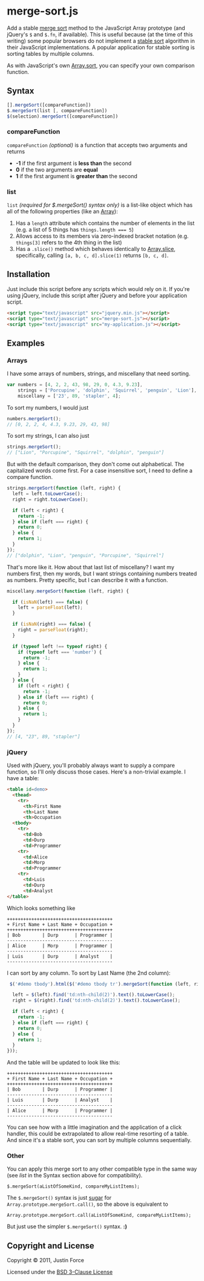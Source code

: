 merge-sort.js
=============

Add a stable [merge sort][] method to the JavaScript Array prototype (and jQuery's
`$` and `$.fn`, if available). This is useful because (at the time of this
writing) some popular browsers do not implement a [stable sort][] algorithm in
their JavaScript implementations. A popular application for stable sorting is
sorting tables by multiple columns.

As with JavaScript's own [Array.sort][], you can specify your own comparison
function.

Syntax
------

```javascript
[].mergeSort([compareFunction])
$.mergeSort(list [, compareFunction])
$(selection).mergeSort([compareFunction])
```

### compareFunction

`compareFunction` _(optional)_ is a function that accepts two arguments and returns

 * **-1** if the first argument is **less than** the second
 * **0** if the two arguments are **equal**
 * **1** if the first argument is **greater than** the second

### list

`list` _(required for $.mergeSort() syntax only)_ is a list-like
object which has all of the following properties (like an [Array][]):

1. Has a `length` attribute which contains the number of elements in the list
   (e.g. a list of 5 things has `things.length === 5`)
2. Allows access to its members via zero-indexed bracket notation (e.g.
   `things[3]` refers to the 4th thing in the list)
3. Has a `.slice()` method which behaves identically to [Array.slice][],
   specifically, calling `[a, b, c, d].slice(1)` returns `[b, c, d]`.

Installation
------------

Just include this script before any scripts which would rely on it. If you're
using jQuery, include this script after jQuery and before your application
script.

```html
<script type="text/javascript" src="jquery.min.js"></script>
<script type="text/javascript" src="merge-sort.js"></script>
<script type="text/javascript" src="my-application.js"></script>
```

Examples
--------

### Arrays

I have some arrays of numbers, strings, and miscellany that need sorting.

```javascript
var numbers = [4, 2, 2, 43, 98, 29, 0, 4.3, 9.23],
    strings = ['Porcupine', 'dolphin', 'Squirrel', 'penguin', 'Lion'],
    miscellany = ['23', 89, 'stapler', 4];
```

To sort my numbers, I would just

```javascript
numbers.mergeSort();
// [0, 2, 2, 4, 4.3, 9.23, 29, 43, 98]
```

To sort my strings, I can also just

```javascript
strings.mergeSort();
// ["Lion", "Porcupine", "Squirrel", "dolphin", "penguin"]
```

But with the default comparison, they don't come out alphabetical. The
capitalized words come first. For a case insensitive sort, I need to define a
compare function.

```javascript
strings.mergeSort(function (left, right) {
  left = left.toLowerCase();
  right = right.toLowerCase();

  if (left < right) {
    return -1;
  } else if (left === right) {
    return 0;
  } else {
    return 1;
  }
});
// ["dolphin", "Lion", "penguin", "Porcupine", "Squirrel"]
```

That's more like it. How about that last list of miscellany? I want my numbers
first, then my words, but I want strings containing numbers treated as numbers.
Pretty specific, but I can describe it with a function.

```javascript
miscellany.mergeSort(function (left, right) {

  if (isNaN(left) === false) {
    left = parseFloat(left);
  }

  if (isNaN(right) === false) {
    right = parseFloat(right);
  }

  if (typeof left !== typeof right) {
    if (typeof left === 'number') {
      return -1;
    } else {
      return 1;
    }
  } else {
    if (left < right) {
      return -1;
    } else if (left === right) {
      return 0;
    } else {
      return 1;
    }
  }
});
// [4, "23", 89, "stapler"]
```

### jQuery

Used with jQuery, you'll probably always want to supply a compare function, so
I'll only discuss those cases. Here's a non-trivial example. I have a table:

```html
<table id=demo>
  <thead>
    <tr>
      <th>First Name
      <th>Last Name
      <th>Occupation
  <tbody>
    <tr>
      <td>Bob
      <td>Durp
      <td>Programmer
    <tr>
      <td>Alice
      <td>Morp
      <td>Programmer
    <tr>
      <td>Luis
      <td>Durp
      <td>Analyst
</table>
```

Which looks something like

    +++++++++++++++++++++++++++++++++++++++
    + First Name + Last Name + Occupation +
    +++++++++++++++++++++++++++++++++++++++
    | Bob        | Durp      | Programmer |
    ---------------------------------------
    | Alice      | Morp      | Programmer |
    ---------------------------------------
    | Luis       | Durp      | Analyst    |
    ---------------------------------------

I can sort by any column. To sort by Last Name (the 2nd column):

```javascript
 $('#demo tbody').html($('#demo tbody tr').mergeSort(function (left, right) {

  left = $(left).find('td:nth-child(2)').text().toLowerCase();
  right = $(right).find('td:nth-child(2)').text().toLowerCase();

  if (left < right) {
    return -1;
  } else if (left === right) {
    return 0;
  } else {
    return 1;
  }
}));
```

And the table will be updated to look like this:

    +++++++++++++++++++++++++++++++++++++++
    + First Name + Last Name + Occupation +
    +++++++++++++++++++++++++++++++++++++++
    | Bob        | Durp      | Programmer |
    ---------------------------------------
    | Luis       | Durp      | Analyst    |
    ---------------------------------------
    | Alice      | Morp      | Programmer |
    ---------------------------------------

You can see how with a little imagination and the application of a click
handler, this could be extrapolated to allow real-time resorting of a table.
And since it's a stable sort, you can sort by multiple columns sequentially.

### Other

You can apply this merge sort to any other compatible type in the same way (see
_list_ in the Syntax section above for compatibility).

    $.mergeSort(aListOfSomeKind, compareMyListItems);

The `$.mergeSort()` syntax is just [sugar][] for
`Array.prototype.mergeSort.call()`, so the above is equivalent to

    Array.prototype.mergeSort.call(aListOfSomeKind, compareMyListItems);

But just use the simpler `$.mergeSort()` syntax. **:)**

Copyright and License
---------------------

Copyright © 2011, Justin Force

Licensed under the [BSD 3-Clause License](http://www.opensource.org/licenses/BSD-3-Clause)

[merge sort]: http://en.wikipedia.org/wiki/Merge_sort "Merge sort on Wikipedia"
[stable sort]:http://en.wikipedia.org/wiki/Sorting_algorithm#Stability "Sorting algorithm stability on Wikipedia"
[Array.sort]:https://developer.mozilla.org/en/JavaScript/Reference/Global_Objects/Array/sort "Array.sort on Mozilla Developer Network"
[Array]:https://developer.mozilla.org/en/JavaScript/Reference/Global_Objects/Array "Array on Mozilla Developer Network"
[Array.slice]:https://developer.mozilla.org/en/JavaScript/Reference/Global_Objects/Array/slice "Array.slice on Mozilla Developer Network"
[sugar]:http://en.wikipedia.org/wiki/Syntactic_sugar "Syntactic sugar on Wikipedia"
